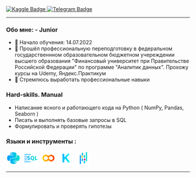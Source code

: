 

<div id="badges">
  <a href="https://www.kaggle.com/mori22">
    <img src="https://img.shields.io/badge/Kaggle-informational?style=for-the-badge&logo=&logoColor=white" alt="Kaggle Badge"/>
  </a>
  <a href="https://t.me/Volro2">
    <img src="https://img.shields.io/badge/Telegram-informational?style=for-the-badge&logo=&logoColor=white" alt="Telegram Badge"/>
  </a>
</div>

---

### Обо мне: - Junior
* 🌄 Начало обучения: 14.07.2022
* 🌅 Прошёл профессиональную переподготовку в федеральном государственнном образовательном бюджетном учереждении высшего образования 
"Финансовый университет при Правительстве Российской Федерации" по программе "Аналитик данных". Прохожу курсы на Udemy, Яндекс.Практикум
* 🌆 Стремлюсь выработать профессиональные навыки

### Hard-skills. Manual

- Написание ясного и работающего кода на Python ( NumPy, Pandas, Seaborn )
- Писать и выполнять базовые запросы в SQL
- Формулировать и проверять гипотезы

### Языки и инструменты :

<div>
  <img src="https://github.com/o2me/icons/blob/main/python.png" title="Python" alt="Python" width="40" height="40"/>&nbsp;
  <img src="https://github.com/o2me/icons/blob/main/sql.png" title="SQL" alt="SQL" width="40" height="40"/>&nbsp;
  <img src="https://github.com/o2me/icons/blob/main/%D1%81olaboratory.png" title="Google Colab" alt="Google Colab" width="40" height="40"/>&nbsp;
  <img src="https://github.com/o2me/icons/blob/main/Kaggle.png" title="kaggle" alt="kaggle" width="40" height="40"/>&nbsp;
  <img src="https://github.com/o2me/icons/blob/main/pandas.png" title="pandas" alt="pandas" width="40" height="40"/>&nbsp;
</div>

---

<img src="https://komarev.com/ghpvc/?username=o2me-github-username&style=flat-square&color=blue" alt=""/>
